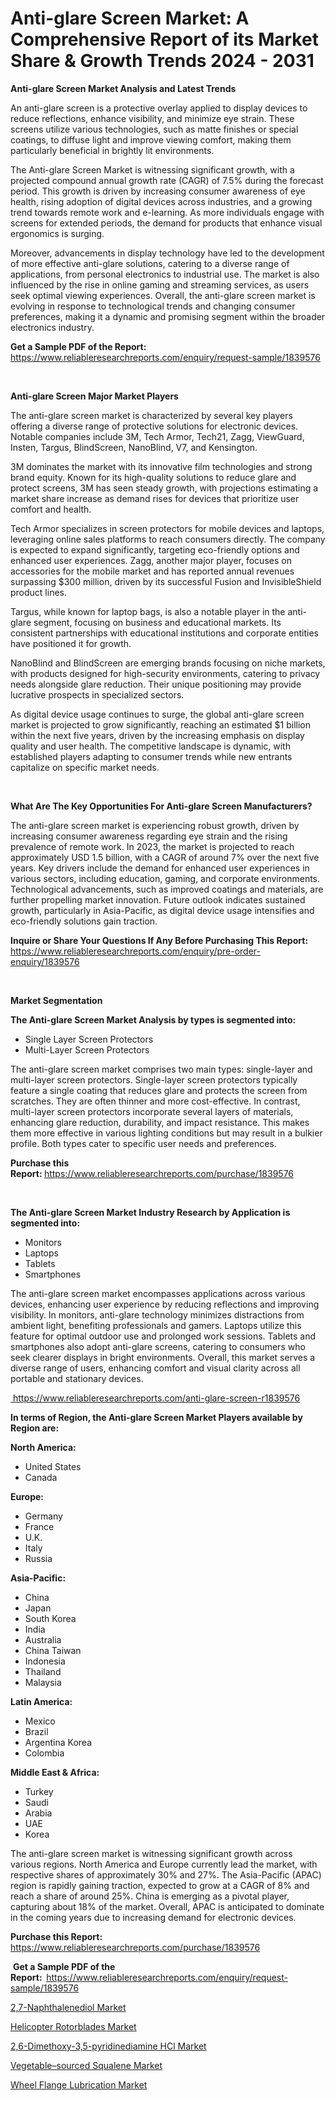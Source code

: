 <p><h1>Anti-glare Screen Market: A Comprehensive Report of its Market Share & Growth Trends 2024 - 2031</h1></p><p><strong>Anti-glare Screen Market Analysis and Latest Trends</strong></p>
<p><p>An anti-glare screen is a protective overlay applied to display devices to reduce reflections, enhance visibility, and minimize eye strain. These screens utilize various technologies, such as matte finishes or special coatings, to diffuse light and improve viewing comfort, making them particularly beneficial in brightly lit environments.</p><p>The Anti-glare Screen Market is witnessing significant growth, with a projected compound annual growth rate (CAGR) of 7.5% during the forecast period. This growth is driven by increasing consumer awareness of eye health, rising adoption of digital devices across industries, and a growing trend towards remote work and e-learning. As more individuals engage with screens for extended periods, the demand for products that enhance visual ergonomics is surging.</p><p>Moreover, advancements in display technology have led to the development of more effective anti-glare solutions, catering to a diverse range of applications, from personal electronics to industrial use. The market is also influenced by the rise in online gaming and streaming services, as users seek optimal viewing experiences. Overall, the anti-glare screen market is evolving in response to technological trends and changing consumer preferences, making it a dynamic and promising segment within the broader electronics industry.</p></p>
<p><strong>Get a Sample PDF of the Report:&nbsp;</strong> <a href="https://www.reliableresearchreports.com/enquiry/request-sample/1839576?utm_campaign=117&utm_medium=2&utm_source=Github&utm_content=ia&utm_term=31122024&utm_id=anti-glare-screen">https://www.reliableresearchreports.com/enquiry/request-sample/1839576</a></p>
<p>&nbsp;</p>
<p><strong>Anti-glare Screen Major Market Players</strong></p>
<p><p>The anti-glare screen market is characterized by several key players offering a diverse range of protective solutions for electronic devices. Notable companies include 3M, Tech Armor, Tech21, Zagg, ViewGuard, Insten, Targus, BlindScreen, NanoBlind, V7, and Kensington.</p><p>3M dominates the market with its innovative film technologies and strong brand equity. Known for its high-quality solutions to reduce glare and protect screens, 3M has seen steady growth, with projections estimating a market share increase as demand rises for devices that prioritize user comfort and health.</p><p>Tech Armor specializes in screen protectors for mobile devices and laptops, leveraging online sales platforms to reach consumers directly. The company is expected to expand significantly, targeting eco-friendly options and enhanced user experiences. Zagg, another major player, focuses on accessories for the mobile market and has reported annual revenues surpassing $300 million, driven by its successful Fusion and InvisibleShield product lines.</p><p>Targus, while known for laptop bags, is also a notable player in the anti-glare segment, focusing on business and educational markets. Its consistent partnerships with educational institutions and corporate entities have positioned it for growth.</p><p>NanoBlind and BlindScreen are emerging brands focusing on niche markets, with products designed for high-security environments, catering to privacy needs alongside glare reduction. Their unique positioning may provide lucrative prospects in specialized sectors.</p><p>As digital device usage continues to surge, the global anti-glare screen market is projected to grow significantly, reaching an estimated $1 billion within the next five years, driven by the increasing emphasis on display quality and user health. The competitive landscape is dynamic, with established players adapting to consumer trends while new entrants capitalize on specific market needs.</p></p>
<p>&nbsp;</p>
<p><strong>What Are The Key Opportunities For Anti-glare Screen Manufacturers?</strong></p>
<p><p>The anti-glare screen market is experiencing robust growth, driven by increasing consumer awareness regarding eye strain and the rising prevalence of remote work. In 2023, the market is projected to reach approximately USD 1.5 billion, with a CAGR of around 7% over the next five years. Key drivers include the demand for enhanced user experiences in various sectors, including education, gaming, and corporate environments. Technological advancements, such as improved coatings and materials, are further propelling market innovation. Future outlook indicates sustained growth, particularly in Asia-Pacific, as digital device usage intensifies and eco-friendly solutions gain traction.</p></p>
<p><strong>Inquire or Share Your Questions If Any Before Purchasing This Report:</strong> <a href="https://www.reliableresearchreports.com/enquiry/pre-order-enquiry/1839576?utm_campaign=117&utm_medium=2&utm_source=Github&utm_content=ia&utm_term=31122024&utm_id=anti-glare-screen">https://www.reliableresearchreports.com/enquiry/pre-order-enquiry/1839576</a></p>
<p>&nbsp;</p>
<p><strong>Market Segmentation</strong></p>
<p><strong>The Anti-glare Screen Market Analysis by types is segmented into:</strong></p>
<p><ul><li>Single Layer Screen Protectors</li><li>Multi-Layer Screen Protectors</li></ul></p>
<p><p>The anti-glare screen market comprises two main types: single-layer and multi-layer screen protectors. Single-layer screen protectors typically feature a single coating that reduces glare and protects the screen from scratches. They are often thinner and more cost-effective. In contrast, multi-layer screen protectors incorporate several layers of materials, enhancing glare reduction, durability, and impact resistance. This makes them more effective in various lighting conditions but may result in a bulkier profile. Both types cater to specific user needs and preferences.</p></p>
<p><strong>Purchase this Report:&nbsp;</strong><a href="https://www.reliableresearchreports.com/purchase/1839576?utm_campaign=117&utm_medium=2&utm_source=Github&utm_content=ia&utm_term=31122024&utm_id=anti-glare-screen">https://www.reliableresearchreports.com/purchase/1839576</a></p>
<p>&nbsp;</p>
<p><strong>The Anti-glare Screen Market Industry Research by Application is segmented into:</strong></p>
<p><ul><li>Monitors</li><li>Laptops</li><li>Tablets</li><li>Smartphones</li></ul></p>
<p><p>The anti-glare screen market encompasses applications across various devices, enhancing user experience by reducing reflections and improving visibility. In monitors, anti-glare technology minimizes distractions from ambient light, benefiting professionals and gamers. Laptops utilize this feature for optimal outdoor use and prolonged work sessions. Tablets and smartphones also adopt anti-glare screens, catering to consumers who seek clearer displays in bright environments. Overall, this market serves a diverse range of users, enhancing comfort and visual clarity across all portable and stationary devices.</p></p>
<p><a href="https://www.reliableresearchreports.com/anti-glare-screen-r1839576?utm_campaign=117&utm_medium=2&utm_source=Github&utm_content=ia&utm_term=31122024&utm_id=anti-glare-screen">&nbsp;https://www.reliableresearchreports.com/anti-glare-screen-r1839576</a></p>
<p><strong>In terms of Region, the Anti-glare Screen Market Players available by Region are:</strong></p>
<p>
    <p> <strong> North America: </strong>
        <ul>
            <li>United States</li>
            <li>Canada</li>
        </ul>
        </p> 
    <p> <strong> Europe: </strong>
        <ul>
            <li>Germany</li>
            <li>France</li>
            <li>U.K.</li>
            <li>Italy</li>
            <li>Russia</li>
        </ul>
        </p> 
    <p> <strong> Asia-Pacific: </strong>
        <ul>
            <li>China</li>
            <li>Japan</li>
            <li>South Korea</li>
            <li>India</li>
            <li>Australia</li>
            <li>China Taiwan</li>
            <li>Indonesia</li>
            <li>Thailand</li>
            <li>Malaysia</li>
        </ul>
        </p> 
    <p> <strong> Latin America: </strong>
        <ul>
            <li>Mexico</li>
            <li>Brazil</li>
            <li>Argentina Korea</li>
            <li>Colombia</li>
        </ul>
        </p> 
    <p> <strong> Middle East & Africa: </strong>
        <ul>
            <li>Turkey</li>
            <li>Saudi</li>
            <li>Arabia</li>
            <li>UAE</li>
            <li>Korea</li>
        </ul>
    </p>
    </p>
<p><p>The anti-glare screen market is witnessing significant growth across various regions. North America and Europe currently lead the market, with respective shares of approximately 30% and 27%. The Asia-Pacific (APAC) region is rapidly gaining traction, expected to grow at a CAGR of 8% and reach a share of around 25%. China is emerging as a pivotal player, capturing about 18% of the market. Overall, APAC is anticipated to dominate in the coming years due to increasing demand for electronic devices.</p></p>
<p><strong>Purchase this Report: </strong><a href="https://www.reliableresearchreports.com/purchase/1839576?utm_campaign=117&utm_medium=2&utm_source=Github&utm_content=ia&utm_term=31122024&utm_id=anti-glare-screen">https://www.reliableresearchreports.com/purchase/1839576</a></p>
<p>&nbsp;<strong>Get a Sample PDF of the Report:&nbsp;&nbsp;</strong><a href="https://www.reliableresearchreports.com/enquiry/request-sample/1839576?utm_campaign=117&utm_medium=2&utm_source=Github&utm_content=ia&utm_term=31122024&utm_id=anti-glare-screen">https://www.reliableresearchreports.com/enquiry/request-sample/1839576</a></p>
<p><strong></strong></p>
<p><p><a href="https://github.com/AlisaRowe24/Market-Research-Report-List-1/blob/main/27-naphthalenediol-market.md?utm_campaign=117&utm_medium=2&utm_source=Github&utm_content=ia&utm_term=31122024&utm_id=anti-glare-screen">2,7-Naphthalenediol Market</a></p><p><a href="https://github.com/zuccoshenna242/Market-Research-Report-List-1/blob/main/helicopter-rotorblades-market.md?utm_campaign=117&utm_medium=2&utm_source=Github&utm_content=ia&utm_term=31122024&utm_id=anti-glare-screen">Helicopter Rotorblades Market</a></p><p><a href="https://github.com/HobertDavis43/Market-Research-Report-List-1/blob/main/26-dimethoxy-35-pyridinediamine-hcl-market.md?utm_campaign=117&utm_medium=2&utm_source=Github&utm_content=ia&utm_term=31122024&utm_id=anti-glare-screen">2,6-Dimethoxy-3,5-pyridinediamine HCl Market</a></p><p><a href="https://github.com/arvelm4nthig/Market-Research-Report-List-1/blob/main/vegetablesourced-squalene-market.md?utm_campaign=117&utm_medium=2&utm_source=Github&utm_content=ia&utm_term=31122024&utm_id=anti-glare-screen">Vegetable–sourced Squalene Market</a></p><p><a href="https://github.com/jaquelynhasenaue8/Market-Research-Report-List-1/blob/main/wheel-flange-lubrication-market.md?utm_campaign=117&utm_medium=2&utm_source=Github&utm_content=ia&utm_term=31122024&utm_id=anti-glare-screen">Wheel Flange Lubrication Market</a></p></p>